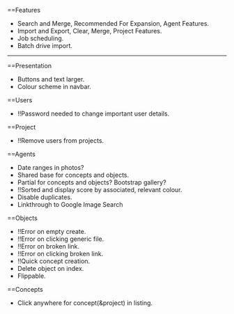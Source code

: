 ==Features
* Search and Merge, Recommended For Expansion, Agent Features.
* Import and Export, Clear, Merge, Project Features.
* Job scheduling.
* Batch drive import.

----------

==Presentation
* Buttons and text larger.
* Colour scheme in navbar.

==Users
* !!Password needed to change important user details.

==Project
* !!Remove users from projects.

==Agents
* Date ranges in photos?
* Shared base for concepts and objects.
* Partial for concepts and objects? Bootstrap gallery?
* !!Sorted and display score by associated, relevant colour.
* Disable duplicates.
* Linkthrough to Google Image Search

==Objects
* !!Error on empty create.
* !!Error on clicking generic file.
* !!Error on broken link.
* !!Error on clicking broken link.
* !!Quick concept creation.
* Delete object on index.
* Flippable.

==Concepts
* Click anywhere for concept(&project) in listing.
